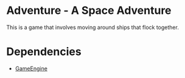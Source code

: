 Adventure - A Space Adventure
=========

This is a game that involves moving around ships that flock together.


Dependencies
=========
* [GameEngine](http://www.github.com/BryceMehring/GameEngine)
